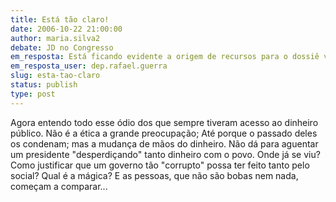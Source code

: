 ```yaml
---
title: Está tão claro!
date: 2006-10-22 21:00:00
author: maria.silva2
debate: JD no Congresso
em_resposta: Está ficando evidente a origem de recursos para o dossiê vindos do jogo do bicho
em_resposta_user: dep.rafael.guerra
slug: esta-tao-claro
status: publish 
type: post
---
```


Agora entendo todo esse ódio dos que sempre tiveram acesso ao dinheiro público. Não é a ética a grande preocupação; Até porque o passado deles os condenam; mas a mudança de mãos do dinheiro. 
Não dá para aguentar um presidente "desperdiçando" tanto dinheiro com o povo. Onde já se viu? 
Como justificar que um governo tão "corrupto" possa ter feito tanto pelo social? Qual é a mágica? E as pessoas, que não são bobas nem nada, começam a comparar...
